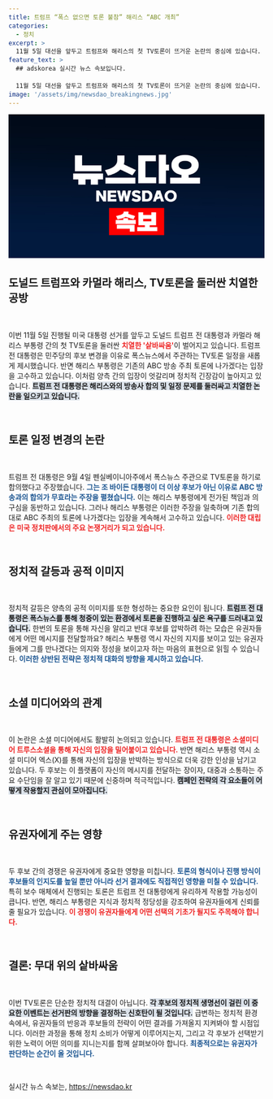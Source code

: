 ```yaml
---
title: 트럼프 “폭스 없으면 토론 불참” 해리스 “ABC 개최”
categories:
  - 정치
excerpt: >
  11월 5일 대선을 앞두고 트럼프와 해리스의 첫 TV토론이 뜨거운 논란의 중심에 있습니다. 트럼프는 폭스뉴스 주최의 새로운 토론 일정을 제안했지만, 해리스는 ABC 방송과의 기존 합의를 고수하며 맞서고 있습니다. 두 후보 간 치열한 신경전의 배경은 무엇일까요?
feature_text: >
  ## adskorea 실시간 뉴스 속보입니다.

  11월 5일 대선을 앞두고 트럼프와 해리스의 첫 TV토론이 뜨거운 논란의 중심에 있습니다. 트럼프는 폭스뉴스 주최의 새로운 토론 일정을 제안했지만, 해리스는 ABC 방송과의 기존 합의를 고수하며 맞서고 있습니다. 두 후보 간 치열한 신경전의 배경은 무엇일까요?
image: '/assets/img/newsdao_breakingnews.jpg'
---
```


<p><img src="/assets/img/newsdao_breakingnews.jpg" alt="adskorea 속보" /></p>

<h2 data-ke-size="size26">도널드 트럼프와 카멀라 해리스, TV토론을 둘러싼 치열한 공방</h2>

<p data-ke-size="size16">&nbsp;</p>

<p>이번 11월 5일 진행될 미국 대통령 선거를 앞두고 도널드 트럼프 전 대통령과 카멀라 해리스 부통령 간의 첫 TV토론을 둘러싼 <b><span style="color: #ee2323;">치열한 '샅바싸움'</span></b>이 벌어지고 있습니다. 트럼프 전 대통령은 민주당의 후보 변경을 이유로 폭스뉴스에서 주관하는 TV토론 일정을 새롭게 제시했습니다. 반면 해리스 부통령은 기존의 ABC 방송 주최 토론에 나가겠다는 입장을 고수하고 있습니다. 이처럼 양측 간의 입장이 엇갈리며 정치적 긴장감이 높아지고 있습니다. <b><span style="background-color: #21538527;">트럼프 전 대통령은 해리스와의 방송사 합의 및 일정 문제를 둘러싸고 치열한 논란을 일으키고 있습니다.</span></b> </p>

<p data-ke-size="size16">&nbsp;</p>

<h2 data-ke-size="size26">토론 일정 변경의 논란</h2>

<p data-ke-size="size16">&nbsp;</p>

<p>트럼프 전 대통령은 9월 4일 펜실베이니아주에서 폭스뉴스 주관으로 TV토론을 하기로 합의했다고 주장했습니다. <b><span style="color: #1a5490;">그는 조 바이든 대통령이 더 이상 후보가 아닌 이유로 ABC 방송과의 합의가 무효라는 주장을 펼쳤습니다.</span></b> 이는 해리스 부통령에게 전가된 책임과 의구심을 동반하고 있습니다. 그러나 해리스 부통령은 이러한 주장을 일축하며 기존 합의대로 ABC 주최의 토론에 나가겠다는 입장을 계속해서 고수하고 있습니다. <b><span style="color: #ee2323;">이러한 대립은 미국 정치판에서의 주요 논쟁거리가 되고 있습니다.</span></b> </p>

<p data-ke-size="size16">&nbsp;</p>

<h2 data-ke-size="size26">정치적 갈등과 공적 이미지</h2>

<p data-ke-size="size16">&nbsp;</p>

<p>정치적 갈등은 양측의 공적 이미지를 또한 형성하는 중요한 요인이 됩니다. <b><span style="background-color: #21538527;">트럼프 전 대통령은 폭스뉴스를 통해 청중이 있는 환경에서 토론을 진행하고 싶은 욕구를 드러내고 있습니다.</span></b> 한번의 토론을 통해 자신을 알리고 반대 후보를 압박하려 하는 모습은 유권자들에게 어떤 메시지를 전달할까요? 해리스 부통령 역시 자신의 지지를 보이고 있는 유권자들에게 그를 만나겠다는 의지와 정성을 보이고자 하는 마음의 표현으로 읽힐 수 있습니다. <b><span style="color: #1a5490;">이러한 상반된 전략은 정치적 대화의 방향을 제시하고 있습니다.</span></b></p>

<p data-ke-size="size16">&nbsp;</p>

<h2 data-ke-size="size26">소셜 미디어와의 관계</h2>

<p data-ke-size="size16">&nbsp;</p>

<p>이 논란은 소셜 미디어에서도 활발히 논의되고 있습니다. <b><span style="color: #ee2323;">트럼프 전 대통령은 소셜미디어 트루스소셜을 통해 자신의 입장을 밀어붙이고 있습니다.</span></b> 반면 해리스 부통령 역시 소셜 미디어 엑스(X)를 통해 자신의 입장을 반박하는 방식으로 더욱 강한 인상을 남기고 있습니다. 두 후보는 이 플랫폼이 자신의 메시지를 전달하는 장이자, 대중과 소통하는 주요 수단임을 잘 알고 있기 때문에 신중하며 적극적입니다. <b><span style="background-color: #21538527;">캠페인 전략의 각 요소들이 어떻게 작용할지 관심이 모아집니다.</span></b></p>

<p data-ke-size="size16">&nbsp;</p>

<h2 data-ke-size="size26">유권자에게 주는 영향</h2>

<p data-ke-size="size16">&nbsp;</p>

<p>두 후보 간의 경쟁은 유권자에게 중요한 영향을 미칩니다. <b><span style="color: #1a5490;">토론의 형식이나 진행 방식이 후보들의 인지도를 높일 뿐만 아니라 선거 결과에도 직접적인 영향을 미칠 수 있습니다.</span></b> 특히 보수 매체에서 진행되는 토론은 트럼프 전 대통령에게 유리하게 작용할 가능성이 큽니다. 반면, 해리스 부통령은 지식과 정치적 정당성을 강조하여 유권자들에게 신뢰를 줄 필요가 있습니다. <b><span style="color: #ee2323;">이 경쟁이 유권자들에게 어떤 선택의 기초가 될지도 주목해야 합니다.</span></b> </p>

<p data-ke-size="size16">&nbsp;</p>

<h2 data-ke-size="size26">결론: 무대 위의 샅바싸움</h2>

<p data-ke-size="size16">&nbsp;</p>

<p>이번 TV토론은 단순한 정치적 대결이 아닙니다. <b><span style="background-color: #21538527;">각 후보의 정치적 생명선이 걸린 이 중요한 이벤트는 선거판의 방향을 결정하는 신호탄이 될 것입니다.</span></b> 급변하는 정치적 환경 속에서, 유권자들의 반응과 후보들의 전략이 어떤 결과를 가져올지 지켜봐야 할 시점입니다. 이러한 과정을 통해 정치 소비가 어떻게 이루어지는지, 그리고 각 후보가 선택받기 위한 노력이 어떤 의미를 지니는지를 함께 살펴보아야 합니다. <b><span style="color: #1a5490;">최종적으로는 유권자가 판단하는 순간이 올 것입니다.</span></b> </p>

<p data-ke-size="size16">&nbsp;</p>
실시간 뉴스 속보는, <a href="https://newsdao.kr" rel="dofollow">https://newsdao.kr</a>


